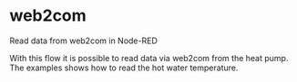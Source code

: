 # web2com
Read data from web2com in Node-RED

With this flow it is possible to read data via web2com from the heat pump.
The examples shows how to read the hot water temperature.

